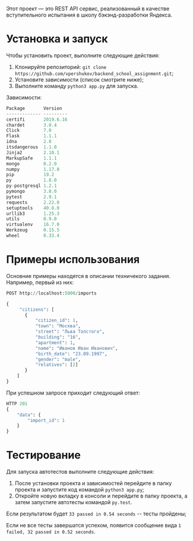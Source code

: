 Этот проект — это REST API сервис, реализованный в качестве вступительного испытания
в школу бэкэнд-разработки Яндекса.

# Установка и запуск

Чтобы установить проект, выполните следующие действия:
1. Клонируйте репозиторий: ```git clone https://github.com/vpershukov/backend_school_assignment.git```;
2. Установите зависимости (список смотрите ниже);
3. Выполните команду ```python3 app.py``` для запуска.

Зависимости:
```python
Package       Version
------------- ---------
certifi       2019.6.16
chardet       3.0.4
Click         7.0
Flask         1.1.1
idna          2.8
itsdangerous  1.1.0
Jinja2        2.10.1
MarkupSafe    1.1.1
mongo         0.2.0
numpy         1.17.0
pip           19.2
py            1.8.0
py-postgresql 1.2.1
pymongo       3.8.0
pytest        2.9.1
requests      2.22.0
setuptools    40.8.0
urllib3       1.25.3
utils         0.9.0
virtualenv    16.7.0
Werkzeug      0.15.5
wheel         0.33.4
```

# Примеры использования

Основние примеры находятся в описании техничекого задания. Например, первый из
них:
```python
POST http://localhost:5000/imports

{
     "citizens": [
       {
           "citizen_id": 1,
           "town": "Москва",
           "street": "Льва Толстого",
           "building": "16",
           "apartment": 1,
           "name": "Иванов Иван Иванович",
           "birth_date": "23.09.1997",
           "gender": "male",
           "relatives": [2]
       }
    ]
}
```
При успешном запросе приходит следующий ответ:
```python
HTTP 201
{
    "data": {
        "import_id": 1
    }
}
```

# Тестирование

Для запуска автотестов выполните следующие действия:
1. После установки проекта и зависимостей перейдите в папку проекта и запустите код командой ```python3 app.py```;
2. Откройте новую вкладку в консоли и перейдите в папку проекта, а затем запустите автотесты командой ```py.test```.

Если результатом будет ```33 passed in 0.54 seconds``` -- тесты пройдены;

Если не все тесты завершатся успехом, появится сообщение вида ```1 failed, 32 passed in 0.52 seconds```.
